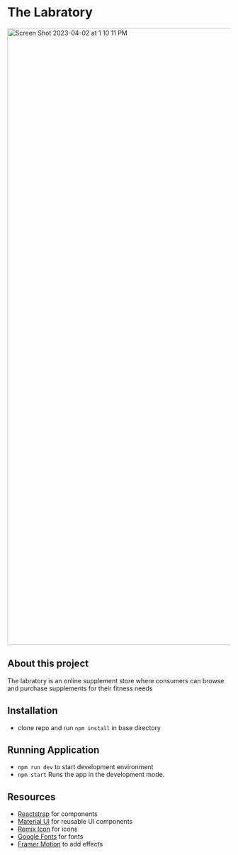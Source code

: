 # The Labratory
<img width="1391" alt="Screen Shot 2023-04-02 at 1 10 11 PM" src="https://user-images.githubusercontent.com/93098869/229368051-333517e9-fd1b-4441-a421-c80feb31fce2.png">


## About this project
The labratory is an online supplement store where consumers can browse and purchase supplements for their fitness needs

## Installation
- clone repo and run `npm install` in base directory

## Running Application
- `npm run dev` to start development environment
- `npm start` Runs the app in the development mode.

## Resources
- [Reactstrap](https://reactstrap.github.io/?path=/story/home-installation--page) for components
- [Material UI](https://mui.com) for reusable UI components
- [Remix Icon](https://remixicon.com/) for icons
- [Google Fonts](https://fonts.google.com/) for fonts
- [Framer Motion](https://www.framer.com/motion/) to add effects 

